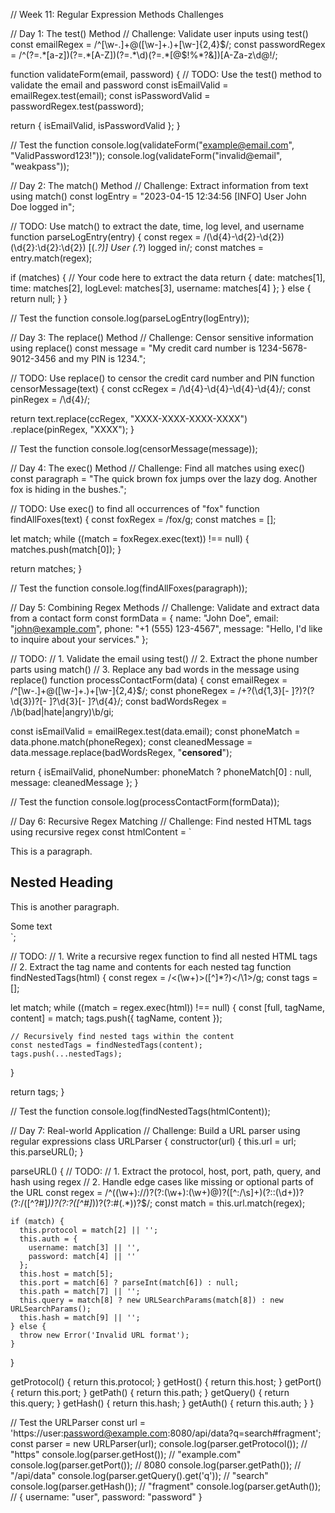 // Week 11: Regular Expression Methods Challenges

// Day 1: The test() Method
// Challenge: Validate user inputs using test()
const emailRegex = /^[\w-\.]+@([\w-]+\.)+[\w-]{2,4}$/;
const passwordRegex = /^(?=.*[a-z])(?=.*[A-Z])(?=.*\d)(?=.*[@$!%*?&])[A-Za-z\d@$!%*?&]{8,}$/;

function validateForm(email, password) {
  // TODO: Use the test() method to validate the email and password
  const isEmailValid = emailRegex.test(email);
  const isPasswordValid = passwordRegex.test(password);

  return { isEmailValid, isPasswordValid };
}

// Test the function
console.log(validateForm("example@email.com", "ValidPassword123!"));
console.log(validateForm("invalid@email", "weakpass"));

// Day 2: The match() Method
// Challenge: Extract information from text using match()
const logEntry = "2023-04-15 12:34:56 [INFO] User John Doe logged in";

// TODO: Use match() to extract the date, time, log level, and username
function parseLogEntry(entry) {
  const regex = /(\d{4}-\d{2}-\d{2}) (\d{2}:\d{2}:\d{2}) \[(.*?)\] User (.*?) logged in/;
  const matches = entry.match(regex);

  if (matches) {
    // Your code here to extract the data
    return {
      date: matches[1],
      time: matches[2],
      logLevel: matches[3],
      username: matches[4]
    };
  } else {
    return null;
  }
}

// Test the function
console.log(parseLogEntry(logEntry));

// Day 3: The replace() Method
// Challenge: Censor sensitive information using replace()
const message = "My credit card number is 1234-5678-9012-3456 and my PIN is 1234.";

// TODO: Use replace() to censor the credit card number and PIN
function censorMessage(text) {
  const ccRegex = /\d{4}-\d{4}-\d{4}-\d{4}/;
  const pinRegex = /\d{4}/;

  return text.replace(ccRegex, "XXXX-XXXX-XXXX-XXXX")
              .replace(pinRegex, "XXXX");
}

// Test the function
console.log(censorMessage(message));

// Day 4: The exec() Method
// Challenge: Find all matches using exec()
const paragraph = "The quick brown fox jumps over the lazy dog. Another fox is hiding in the bushes.";

// TODO: Use exec() to find all occurrences of "fox"
function findAllFoxes(text) {
  const foxRegex = /fox/g;
  const matches = [];

  let match;
  while ((match = foxRegex.exec(text)) !== null) {
    matches.push(match[0]);
  }

  return matches;
}

// Test the function
console.log(findAllFoxes(paragraph));

// Day 5: Combining Regex Methods
// Challenge: Validate and extract data from a contact form
const formData = {
  name: "John Doe",
  email: "john@example.com",
  phone: "+1 (555) 123-4567",
  message: "Hello, I'd like to inquire about your services."
};

// TODO: 
// 1. Validate the email using test()
// 2. Extract the phone number parts using match()
// 3. Replace any bad words in the message using replace()
function processContactForm(data) {
  const emailRegex = /^[\w-\.]+@([\w-]+\.)+[\w-]{2,4}$/;
  const phoneRegex = /\+?(\d{1,3}[- ]?)?\(?\d{3}\)?[- ]?\d{3}[- ]?\d{4}/;
  const badWordsRegex = /\b(bad|hate|angry)\b/gi;

  const isEmailValid = emailRegex.test(data.email);
  const phoneMatch = data.phone.match(phoneRegex);
  const cleanedMessage = data.message.replace(badWordsRegex, "**censored**");

  return {
    isEmailValid,
    phoneNumber: phoneMatch ? phoneMatch[0] : null,
    message: cleanedMessage
  };
}

// Test the function
console.log(processContactForm(formData));


// Day 6: Recursive Regex Matching
// Challenge: Find nested HTML tags using recursive regex
const htmlContent = `
<div>
  <p>This is a paragraph.</p>
  <div>
    <h2>Nested Heading</h2>
    <p>This is another paragraph.</p>
  </div>
  <span>Some text</span>
</div>
`;

// TODO:
// 1. Write a recursive regex function to find all nested HTML tags
// 2. Extract the tag name and contents for each nested tag
function findNestedTags(html) {
  const regex = /<(\w+)>([^]*?)<\/\1>/g;
  const tags = [];

  let match;
  while ((match = regex.exec(html)) !== null) {
    const [full, tagName, content] = match;
    tags.push({ tagName, content });

    // Recursively find nested tags within the content
    const nestedTags = findNestedTags(content);
    tags.push(...nestedTags);
  }

  return tags;
}

// Test the function
console.log(findNestedTags(htmlContent));

// Day 7: Real-world Application
// Challenge: Build a URL parser using regular expressions
class URLParser {
  constructor(url) {
    this.url = url;
    this.parseURL();
  }

  parseURL() {
    // TODO:
    // 1. Extract the protocol, host, port, path, query, and hash using regex
    // 2. Handle edge cases like missing or optional parts of the URL
    const regex = /^((\w+):\/\/)?(?:(\w+):(\w+)@)?([^:\/\s]+)(?::(\d+))?(?:\/([^?#]*))?(?:\?([^#]*))?(?:#(.*))?$/;
    const match = this.url.match(regex);

    if (match) {
      this.protocol = match[2] || '';
      this.auth = {
        username: match[3] || '',
        password: match[4] || ''
      };
      this.host = match[5];
      this.port = match[6] ? parseInt(match[6]) : null;
      this.path = match[7] || '';
      this.query = match[8] ? new URLSearchParams(match[8]) : new URLSearchParams();
      this.hash = match[9] || '';
    } else {
      throw new Error('Invalid URL format');
    }
  }

  getProtocol() { return this.protocol; }
  getHost() { return this.host; }
  getPort() { return this.port; }
  getPath() { return this.path; }
  getQuery() { return this.query; }
  getHash() { return this.hash; }
  getAuth() { return this.auth; }
}

// Test the URLParser
const url = 'https://user:password@example.com:8080/api/data?q=search#fragment';
const parser = new URLParser(url);
console.log(parser.getProtocol()); // "https"
console.log(parser.getHost()); // "example.com"
console.log(parser.getPort()); // 8080
console.log(parser.getPath()); // "/api/data"
console.log(parser.getQuery().get('q')); // "search"
console.log(parser.getHash()); // "fragment"
console.log(parser.getAuth()); // { username: "user", password: "password" }